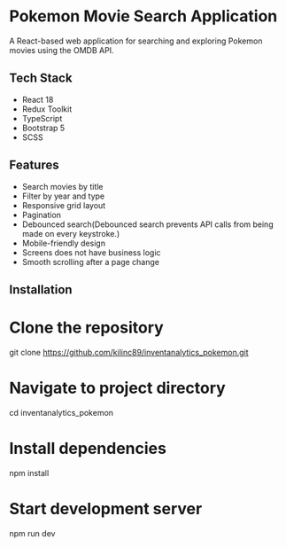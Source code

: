 # Pokemon Movie Search Application

A React-based web application for searching and exploring Pokemon movies using the OMDB API.

## Tech Stack
- React 18
- Redux Toolkit
- TypeScript
- Bootstrap 5
- SCSS

## Features
- Search movies by title
- Filter by year and type
- Responsive grid layout
- Pagination
- Debounced search(Debounced search prevents API calls from being made on every keystroke.)
- Mobile-friendly design
- Screens does not have business logic
- Smooth scrolling after a page change

## Installation

# Clone the repository
git clone https://github.com/kilinc89/inventanalytics_pokemon.git

# Navigate to project directory
cd inventanalytics_pokemon

# Install dependencies
npm install

# Start development server
npm run dev
